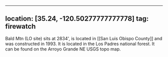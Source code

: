
---
location: [35.24, -120.50277777777778]
tag: firewatch
---

Bald Mtn (LO site) sits at 2834', is located in [[San Luis Obispo County]] and was constructed in 1993. It is located in the Los Padres national forest. It can be found on the Arroyo Grande NE USGS topo map.
